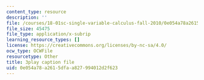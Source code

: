 ```yaml
---
content_type: resource
description: ''
file: /courses/18-01sc-single-variable-calculus-fall-2010/0e054a78a2615dfaa827994012d2f623_--lPz7VFnKI.vtt
file_size: 45475
file_type: application/x-subrip
learning_resource_types: []
license: https://creativecommons.org/licenses/by-nc-sa/4.0/
ocw_type: OCWFile
resourcetype: Other
title: 3play caption file
uid: 0e054a78-a261-5dfa-a827-994012d2f623
---
```

